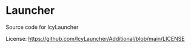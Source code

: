 # Launcher
Source code for IcyLauncher

License: https://github.com/IcyLauncher/Additional/blob/main/LICENSE
